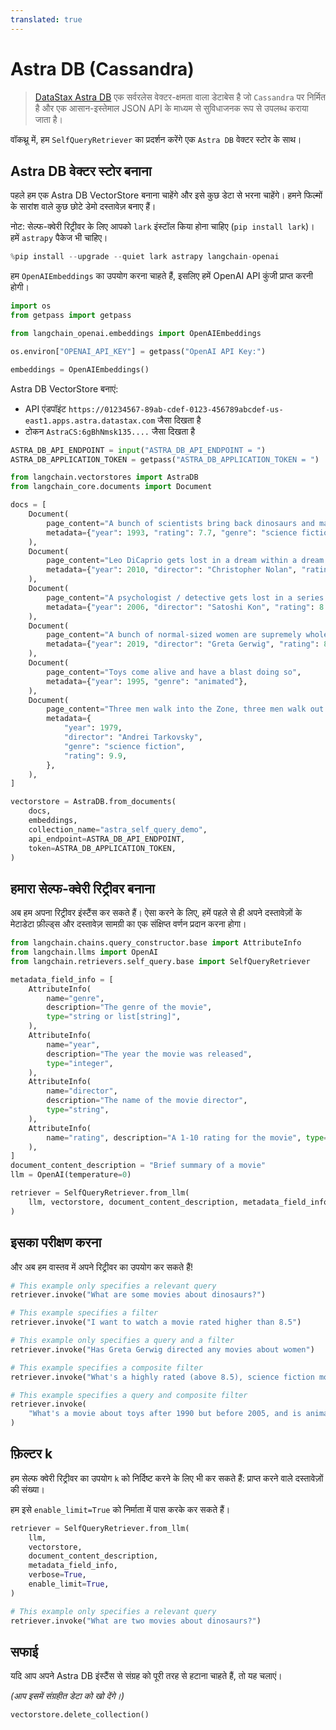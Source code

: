 ```yaml
---
translated: true
---
```


# Astra DB (Cassandra)

>[DataStax Astra DB](https://docs.datastax.com/en/astra/home/astra.html) एक सर्वरलेस वेक्टर-क्षमता वाला डेटाबेस है जो `Cassandra` पर निर्मित है और एक आसान-इस्तेमाल JSON API के माध्यम से सुविधाजनक रूप से उपलब्ध कराया जाता है।

वॉकथ्रू में, हम `SelfQueryRetriever` का प्रदर्शन करेंगे एक `Astra DB` वेक्टर स्टोर के साथ।

## Astra DB वेक्टर स्टोर बनाना

पहले हम एक Astra DB VectorStore बनाना चाहेंगे और इसे कुछ डेटा से भरना चाहेंगे। हमने फिल्मों के सारांश वाले कुछ छोटे डेमो दस्तावेज़ बनाए हैं।

नोट: सेल्फ-क्वेरी रिट्रीवर के लिए आपको `lark` इंस्टॉल किया होना चाहिए (`pip install lark`)। हमें `astrapy` पैकेज भी चाहिए।

```python
%pip install --upgrade --quiet lark astrapy langchain-openai
```

हम `OpenAIEmbeddings` का उपयोग करना चाहते हैं, इसलिए हमें OpenAI API कुंजी प्राप्त करनी होगी।

```python
import os
from getpass import getpass

from langchain_openai.embeddings import OpenAIEmbeddings

os.environ["OPENAI_API_KEY"] = getpass("OpenAI API Key:")

embeddings = OpenAIEmbeddings()
```

Astra DB VectorStore बनाएं:

- API एंडपॉइंट `https://01234567-89ab-cdef-0123-456789abcdef-us-east1.apps.astra.datastax.com` जैसा दिखता है
- टोकन `AstraCS:6gBhNmsk135....` जैसा दिखता है

```python
ASTRA_DB_API_ENDPOINT = input("ASTRA_DB_API_ENDPOINT = ")
ASTRA_DB_APPLICATION_TOKEN = getpass("ASTRA_DB_APPLICATION_TOKEN = ")
```

```python
from langchain.vectorstores import AstraDB
from langchain_core.documents import Document

docs = [
    Document(
        page_content="A bunch of scientists bring back dinosaurs and mayhem breaks loose",
        metadata={"year": 1993, "rating": 7.7, "genre": "science fiction"},
    ),
    Document(
        page_content="Leo DiCaprio gets lost in a dream within a dream within a dream within a ...",
        metadata={"year": 2010, "director": "Christopher Nolan", "rating": 8.2},
    ),
    Document(
        page_content="A psychologist / detective gets lost in a series of dreams within dreams within dreams and Inception reused the idea",
        metadata={"year": 2006, "director": "Satoshi Kon", "rating": 8.6},
    ),
    Document(
        page_content="A bunch of normal-sized women are supremely wholesome and some men pine after them",
        metadata={"year": 2019, "director": "Greta Gerwig", "rating": 8.3},
    ),
    Document(
        page_content="Toys come alive and have a blast doing so",
        metadata={"year": 1995, "genre": "animated"},
    ),
    Document(
        page_content="Three men walk into the Zone, three men walk out of the Zone",
        metadata={
            "year": 1979,
            "director": "Andrei Tarkovsky",
            "genre": "science fiction",
            "rating": 9.9,
        },
    ),
]

vectorstore = AstraDB.from_documents(
    docs,
    embeddings,
    collection_name="astra_self_query_demo",
    api_endpoint=ASTRA_DB_API_ENDPOINT,
    token=ASTRA_DB_APPLICATION_TOKEN,
)
```

## हमारा सेल्फ-क्वेरी रिट्रीवर बनाना

अब हम अपना रिट्रीवर इंस्टैंस कर सकते हैं। ऐसा करने के लिए, हमें पहले से ही अपने दस्तावेज़ों के मेटाडेटा फ़ील्ड्स और दस्तावेज़ सामग्री का एक संक्षिप्त वर्णन प्रदान करना होगा।

```python
from langchain.chains.query_constructor.base import AttributeInfo
from langchain.llms import OpenAI
from langchain.retrievers.self_query.base import SelfQueryRetriever

metadata_field_info = [
    AttributeInfo(
        name="genre",
        description="The genre of the movie",
        type="string or list[string]",
    ),
    AttributeInfo(
        name="year",
        description="The year the movie was released",
        type="integer",
    ),
    AttributeInfo(
        name="director",
        description="The name of the movie director",
        type="string",
    ),
    AttributeInfo(
        name="rating", description="A 1-10 rating for the movie", type="float"
    ),
]
document_content_description = "Brief summary of a movie"
llm = OpenAI(temperature=0)

retriever = SelfQueryRetriever.from_llm(
    llm, vectorstore, document_content_description, metadata_field_info, verbose=True
)
```

## इसका परीक्षण करना

और अब हम वास्तव में अपने रिट्रीवर का उपयोग कर सकते हैं!

```python
# This example only specifies a relevant query
retriever.invoke("What are some movies about dinosaurs?")
```

```python
# This example specifies a filter
retriever.invoke("I want to watch a movie rated higher than 8.5")
```

```python
# This example only specifies a query and a filter
retriever.invoke("Has Greta Gerwig directed any movies about women")
```

```python
# This example specifies a composite filter
retriever.invoke("What's a highly rated (above 8.5), science fiction movie ?")
```

```python
# This example specifies a query and composite filter
retriever.invoke(
    "What's a movie about toys after 1990 but before 2005, and is animated"
)
```

## फ़िल्टर k

हम सेल्फ क्वेरी रिट्रीवर का उपयोग `k` को निर्दिष्ट करने के लिए भी कर सकते हैं: प्राप्त करने वाले दस्तावेज़ों की संख्या।

हम इसे `enable_limit=True` को निर्माता में पास करके कर सकते हैं।

```python
retriever = SelfQueryRetriever.from_llm(
    llm,
    vectorstore,
    document_content_description,
    metadata_field_info,
    verbose=True,
    enable_limit=True,
)
```

```python
# This example only specifies a relevant query
retriever.invoke("What are two movies about dinosaurs?")
```

## सफाई

यदि आप अपने Astra DB इंस्टैंस से संग्रह को पूरी तरह से हटाना चाहते हैं, तो यह चलाएं।

_(आप इसमें संग्रहीत डेटा को खो देंगे।)_

```python
vectorstore.delete_collection()
```
